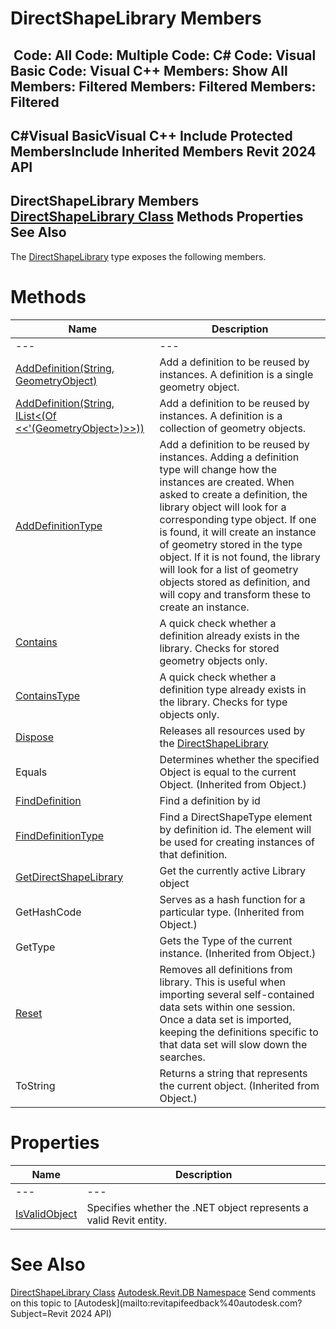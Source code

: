 # DirectShapeLibrary Members

﻿
 Code: All Code: Multiple Code: C# Code: Visual Basic Code: Visual C++  Members: Show All Members: Filtered Members: Filtered Members: Filtered   
---  
C#Visual BasicVisual C++
Include Protected MembersInclude Inherited Members
Revit 2024 API  
---  
DirectShapeLibrary Members  
[DirectShapeLibrary Class](07489bae-ab9f-e2a8-0ac1-0a4d70cea458.md "DirectShapeLibrary Class") Methods Properties See Also  
---  
The [DirectShapeLibrary](07489bae-ab9f-e2a8-0ac1-0a4d70cea458.md "DirectShapeLibrary Class") type exposes the following members.
# Methods
| Name | Description |
| --- | --- |
| --- | --- | --- |
| [AddDefinition(String, GeometryObject)](bd9edd01-aa2d-10d3-1d78-fb8883da3134.md "AddDefinition Method \(String, GeometryObject\)") | Add a definition to be reused by instances. A definition is a single geometry object. |
| [AddDefinition(String, IList<(Of <<'(GeometryObject>)>>))](08cb25e6-8a3f-ba50-486d-272d6d29add9.md "AddDefinition Method \(String, IList\(GeometryObject\)\)") | Add a definition to be reused by instances. A definition is a collection of geometry objects. |
| [AddDefinitionType](2cdbc926-c1f1-d6f3-f37d-e75d1a0e0e1b.md "AddDefinitionType Method") | Add a definition to be reused by instances. Adding a definition type will change how the instances are created. When asked to create a definition, the library object will look for a corresponding type object. If one is found, it will create an instance of geometry stored in the type object. If it is not found, the library will look for a list of geometry objects stored as definition, and will copy and transform these to create an instance. |
| [Contains](dc950462-3260-64e6-a04f-eb3c2e0266d7.md "Contains Method") | A quick check whether a definition already exists in the library. Checks for stored geometry objects only. |
| [ContainsType](ebad7e8c-6037-401e-fa65-9957e5904a7b.md "ContainsType Method") | A quick check whether a definition type already exists in the library. Checks for type objects only. |
| [Dispose](fb175e54-120e-39c0-3a9f-ddf74f7f14fc.md "Dispose Method") | Releases all resources used by the [DirectShapeLibrary](07489bae-ab9f-e2a8-0ac1-0a4d70cea458.md "DirectShapeLibrary Class") |
| Equals | Determines whether the specified Object is equal to the current Object. (Inherited from Object.) |
| [FindDefinition](197f93e0-7577-8f1c-c039-81e4ae989a4f.md "FindDefinition Method") | Find a definition by id |
| [FindDefinitionType](c1a53b64-8ceb-e144-3f68-561c6f62a165.md "FindDefinitionType Method") | Find a DirectShapeType element by definition id. The element will be used for creating instances of that definition. |
| [GetDirectShapeLibrary](a9b9ac8d-1a11-c5b3-f073-bb52eb6212d9.md "GetDirectShapeLibrary Method") | Get the currently active Library object |
| GetHashCode | Serves as a hash function for a particular type.  (Inherited from Object.) |
| GetType | Gets the Type of the current instance. (Inherited from Object.) |
| [Reset](05734cf8-b84d-63de-47f2-9abc8f226fc7.md "Reset Method") | Removes all definitions from library. This is useful when importing several self-contained data sets within one session. Once a data set is imported, keeping the definitions specific to that data set will slow down the searches. |
| ToString | Returns a string that represents the current object. (Inherited from Object.) |

# Properties
| Name | Description |
| --- | --- |
| --- | --- | --- |
| [IsValidObject](8fd1e459-6ca9-eb04-b9a5-c6dcf6478c45.md "IsValidObject Property") | Specifies whether the .NET object represents a valid Revit entity. |

# See Also
[DirectShapeLibrary Class](07489bae-ab9f-e2a8-0ac1-0a4d70cea458.md "DirectShapeLibrary Class")
[Autodesk.Revit.DB Namespace](87546ba7-461b-c646-cbb1-2cb8f5bff8b2.md "Autodesk.Revit.DB Namespace")
Send comments on this topic to [Autodesk](mailto:revitapifeedback%40autodesk.com?Subject=Revit 2024 API)